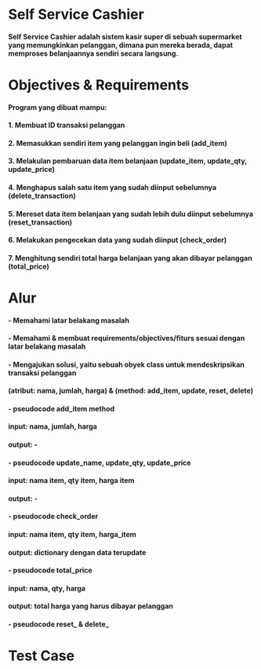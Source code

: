 # Self  Service Cashier
#### Self Service Cashier adalah sistem kasir super di sebuah supermarket yang memungkinkan pelanggan, dimana pun mereka berada, dapat memproses belanjaannya sendiri secara langsung.

# Objectives & Requirements
#### Program yang dibuat mampu:
#### 1. Membuat ID transaksi pelanggan
#### 2. Memasukkan sendiri item yang pelanggan ingin beli (add_item)
#### 3. Melakulan pembaruan data item belanjaan (update_item, update_qty, update_price)
#### 4. Menghapus salah satu item yang sudah diinput sebelumnya (delete_transaction)
#### 5. Mereset data item belanjaan yang sudah lebih dulu diinput sebelumnya (reset_transaction)
#### 6. Melakukan pengecekan data yang sudah diinput (check_order)
#### 7. Menghitung sendiri total harga belanjaan yang akan dibayar pelanggan (total_price)

# Alur
#### - Memahami latar belakang masalah
#### - Memahami & membuat requirements/objectives/fiturs sesuai dengan latar belakang masalah
#### - Mengajukan solusi, yaitu sebuah obyek class untuk mendeskripsikan transaksi pelanggan
####   (atribut: nama, jumlah, harga) & (method: add_item, update, reset, delete)
#### - pseudocode add_item method
####   input: nama, jumlah, harga
####   output: -
#### - pseudocode update_name, update_qty, update_price
####   input: nama item, qty item, harga item
####   output: -
#### - pseudocode check_order
####   input: nama item, qty item, harga_item
####   output: dictionary dengan data terupdate
#### - pseudocode total_price
####   input: nama, qty, harga
####   output: total harga yang harus dibayar pelanggan
#### - pseudocode reset_ & delete_

# Test Case

